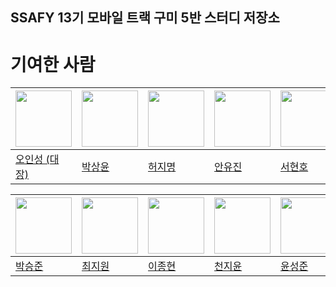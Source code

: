 ## SSAFY 13기 모바일 트랙 구미 5반 스터디 저장소

# 기여한 사람
| <a href="https://github.com/ois0886"><img src="https://avatars.githubusercontent.com/u/58154638?v=4" width="90" height="90"></a> | <a href="https://github.com/PSYUN"><img src="https://avatars.githubusercontent.com/u/133249953?v=4" width="90" height="90"></a> | <a href="https://github.com/HeoJamong"><img src="https://avatars.githubusercontent.com/u/84281455?v=4" width="90" height="90"></a> | <a href="https://github.com/prodksdb"><img src="https://avatars.githubusercontent.com/u/150729023?v=4" width="90" height="90"></a> | <a href="https://github.com/SeoHyunHo99"><img src="https://avatars.githubusercontent.com/u/43312841?v=4" width="90" height="90"></a> | <a href="https://github.com/hsl26"><img src="https://avatars.githubusercontent.com/u/100758335?v=4" width="90" height="90"></a> | <a href="https://github.com/kmseongmin"><img src="https://avatars.githubusercontent.com/u/102861243?v=4" width="90" height="90"></a> | <a href="https://github.com/hyeriimm"><img src="https://avatars.githubusercontent.com/u/94698088?v=4" width="90" height="90"></a> |
| ----- | ----- | ----- | ----- | ----- | ----- | ----- | ----- |
| [오인성 (대장)](https://github.com/ois0886) | [박상윤](https://github.com/PSYUN) | [허지명](https://github.com/HeoJamong) | [안유진](https://github.com/prodksdb) | [서현호](https://github.com/SeoHyunHo99) | [이현수](https://github.com/hsl26) | [김성민](https://github.com/kmseongmin) | [최혜림](https://github.com/hyeriimm) |

| <a href="https://github.com/ootr47"><img src="https://avatars.githubusercontent.com/u/83055885?v=4" width="90" height="90"></a> | <a href="https://github.com/zziwonCHOI"><img src="https://avatars.githubusercontent.com/u/128473259?v=4" width="90" height="90"></a> | <a href="https://github.com/2-jjong"><img src="https://avatars.githubusercontent.com/u/127838675?v=4" width="90" height="90"></a> | <a href="https://github.com/cheonjiyun"><img src="https://avatars.githubusercontent.com/u/70828192?v=4" width="90" height="90"></a> | <a href="https://github.com/sssssungjun"><img src="https://avatars.githubusercontent.com/u/108875242?v=4" width="90" height="90"></a> | <a href="https://github.com/yjooon"><img src="https://avatars.githubusercontent.com/u/60257302?v=4" width="90" height="90"></a> |
| ----- | ----- | ----- | ----- | ----- | ----- |
| [박승준](https://github.com/ootr47) | [최지원](https://github.com/zziwonCHOI) | [이종현](https://github.com/2-jjong) | [천지윤](https://github.com/cheonjiyun) | [윤성준](https://github.com/sssssungjun) | [김영준](https://github.com/yjooon) |

